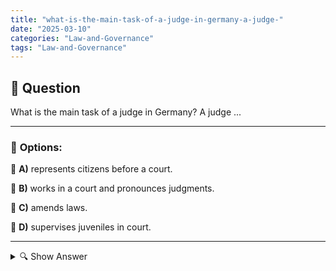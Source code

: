 ```yaml
---
title: "what-is-the-main-task-of-a-judge-in-germany-a-judge-"
date: "2025-03-10"
categories: "Law-and-Governance"
tags: "Law-and-Governance"
---
```


## 📌 **Question**

What is the main task of a judge in Germany? A judge ...



---

### 📝 **Options:**

🔘 **A)** represents citizens before a court.

🔘 **B)** works in a court and pronounces judgments.

🔘 **C)** amends laws.

🔘 **D)** supervises juveniles in court.

---

<details>
  <summary>🔍 Show Answer</summary>

  <p>
💡  <b>Correct Answer:</b>  b
  </p>
  <p>
    📖<b>Explanation:</b>
    In Germany, judges play a central role in the judicial system. You are responsible for the fair and impartial conduct of legal proceedings. Their main task is to hear cases, evaluate evidence and make judgments based on the legal provisions. Judges decide in criminal and civil cases, ensure compliance with the law and ensure legal certainty. They work independently of other government agencies and make a significant contribution to upholding the rule of law and protecting citizens' rights.
  </p>
</details>

